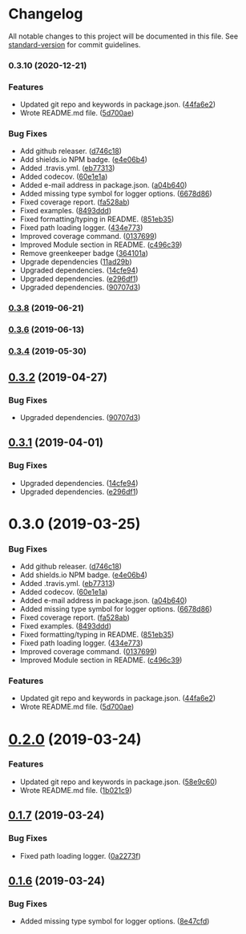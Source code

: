 # Changelog

All notable changes to this project will be documented in this file. See [standard-version](https://github.com/conventional-changelog/standard-version) for commit guidelines.

### 0.3.10 (2020-12-21)


### Features

* Updated git repo and keywords in package.json. ([44fa6e2](https://github.com/thornberger/graublau/commit/44fa6e2edceb8a63c2c17987f22843a42e488ef4))
* Wrote README.md file. ([5d700ae](https://github.com/thornberger/graublau/commit/5d700ae85e4002e522a8e2ab6783df046dc134d6))


### Bug Fixes

* Add github releaser. ([d746c18](https://github.com/thornberger/graublau/commit/d746c186850b5eabe0f34841fabdaf9b68cf1cc0))
* Add shields.io NPM badge. ([e4e06b4](https://github.com/thornberger/graublau/commit/e4e06b459c6ff0801f13e8201bc342add2491c57))
* Added .travis.yml. ([eb77313](https://github.com/thornberger/graublau/commit/eb773131bee1ccd206dea701e09682019941e8ee))
* Added codecov. ([60e1e1a](https://github.com/thornberger/graublau/commit/60e1e1a3ed44b005fe7e12dd282805ef32ab83b4))
* Added e-mail address in package.json. ([a04b640](https://github.com/thornberger/graublau/commit/a04b64086e221dc71a285236d94a7c0e8b50984e))
* Added missing type symbol for logger options. ([6678d86](https://github.com/thornberger/graublau/commit/6678d865d93214fb23163f0443e2a1194434a3be))
* Fixed coverage report. ([fa528ab](https://github.com/thornberger/graublau/commit/fa528ab430eba4e2d33f50b5d770966c05429bbf))
* Fixed examples. ([8493ddd](https://github.com/thornberger/graublau/commit/8493ddd6ac2cc0ce1c26fe4c9bbc8e1c0028c513))
* Fixed formatting/typing in README. ([851eb35](https://github.com/thornberger/graublau/commit/851eb35e4fac5e42d53f40e424e4467e5a91d54e))
* Fixed path loading logger. ([434e773](https://github.com/thornberger/graublau/commit/434e773c576f5da575c6a0d9a9e7a0fb7e4c7871))
* Improved coverage command. ([0137699](https://github.com/thornberger/graublau/commit/0137699664684f28c0540f279f16222e7434d43d))
* Improved Module section in README. ([c496c39](https://github.com/thornberger/graublau/commit/c496c399056fa8e8ee27246288567e54a172eccc))
* Remove greenkeeper badge ([364101a](https://github.com/thornberger/graublau/commit/364101a2974fbdc8fd683e6dd3665f0e1ab6b632))
* Upgrade dependencies ([11ad29b](https://github.com/thornberger/graublau/commit/11ad29b65561890899a9fc7b6fe9fc23dce7a282))
* Upgraded dependencies. ([14cfe94](https://github.com/thornberger/graublau/commit/14cfe948a38d1a9823583f3f221b794a82c56ec9))
* Upgraded dependencies. ([e296df1](https://github.com/thornberger/graublau/commit/e296df1e3c76c873043bc3630e555fbbea21a375))
* Upgraded dependencies. ([90707d3](https://github.com/thornberger/graublau/commit/90707d33177da9d45227032c7a91badbed1add43))

### [0.3.8](https://github.com/thornberger/graublau/compare/v0.3.7...v0.3.8) (2019-06-21)



### [0.3.6](https://github.com/thornberger/graublau/compare/v0.3.5...v0.3.6) (2019-06-13)



### [0.3.4](https://github.com/thornberger/graublau/compare/v0.3.3...v0.3.4) (2019-05-30)



<a name="0.3.2"></a>
## [0.3.2](https://github.com/thornberger/graublau/compare/v0.3.1...v0.3.2) (2019-04-27)


### Bug Fixes

* Upgraded dependencies. ([90707d3](https://github.com/thornberger/graublau/commit/90707d3))



<a name="0.3.1"></a>
## [0.3.1](https://github.com/thornberger/graublau/compare/v0.3.0...v0.3.1) (2019-04-01)


### Bug Fixes

* Upgraded dependencies. ([14cfe94](https://github.com/thornberger/graublau/commit/14cfe94))
* Upgraded dependencies. ([e296df1](https://github.com/thornberger/graublau/commit/e296df1))



<a name="0.3.0"></a>
# 0.3.0 (2019-03-25)


### Bug Fixes

* Add github releaser. ([d746c18](https://github.com/thornberger/graublau/commit/d746c18))
* Add shields.io NPM badge. ([e4e06b4](https://github.com/thornberger/graublau/commit/e4e06b4))
* Added .travis.yml. ([eb77313](https://github.com/thornberger/graublau/commit/eb77313))
* Added codecov. ([60e1e1a](https://github.com/thornberger/graublau/commit/60e1e1a))
* Added e-mail address in package.json. ([a04b640](https://github.com/thornberger/graublau/commit/a04b640))
* Added missing type symbol for logger options. ([6678d86](https://github.com/thornberger/graublau/commit/6678d86))
* Fixed coverage report. ([fa528ab](https://github.com/thornberger/graublau/commit/fa528ab))
* Fixed examples. ([8493ddd](https://github.com/thornberger/graublau/commit/8493ddd))
* Fixed formatting/typing in README. ([851eb35](https://github.com/thornberger/graublau/commit/851eb35))
* Fixed path loading logger. ([434e773](https://github.com/thornberger/graublau/commit/434e773))
* Improved coverage command. ([0137699](https://github.com/thornberger/graublau/commit/0137699))
* Improved Module section in README. ([c496c39](https://github.com/thornberger/graublau/commit/c496c39))


### Features

* Updated git repo and keywords in package.json. ([44fa6e2](https://github.com/thornberger/graublau/commit/44fa6e2))
* Wrote README.md file. ([5d700ae](https://github.com/thornberger/graublau/commit/5d700ae))



# [0.2.0](https://github.com/thornberger/graublau/compare/v0.1.7...v0.2.0) (2019-03-24)


### Features

* Updated git repo and keywords in package.json. ([58e9c60](https://github.com/thornberger/graublau/commit/58e9c60))
* Wrote README.md file. ([1b021c9](https://github.com/thornberger/graublau/commit/1b021c9))



## [0.1.7](https://github.com/thornberger/graublau/compare/v0.1.6...v0.1.7) (2019-03-24)


### Bug Fixes

* Fixed path loading logger. ([0a2273f](https://github.com/thornberger/graublau/commit/0a2273f))



## [0.1.6](https://github.com/thornberger/graublau/compare/v0.1.5...v0.1.6) (2019-03-24)


### Bug Fixes

* Added missing type symbol for logger options. ([8e47cfd](https://github.com/thornberger/graublau/commit/8e47cfd))
